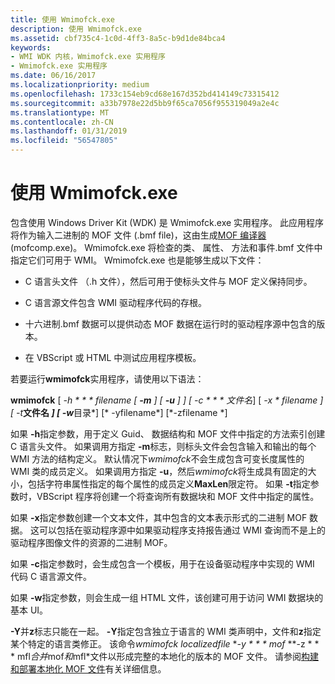 ```yaml
---
title: 使用 Wmimofck.exe
description: 使用 Wmimofck.exe
ms.assetid: cbf735c4-1c0d-4ff3-8a5c-b9d1de84bca4
keywords:
- WMI WDK 内核，Wmimofck.exe 实用程序
- Wmimofck.exe 实用程序
ms.date: 06/16/2017
ms.localizationpriority: medium
ms.openlocfilehash: 1733c154eb9cd68e167d352bd414149c73315412
ms.sourcegitcommit: a33b7978e22d5bb9f65ca7056f955319049a2e4c
ms.translationtype: MT
ms.contentlocale: zh-CN
ms.lasthandoff: 01/31/2019
ms.locfileid: "56547805"
---
```

# <a name="using-wmimofckexe"></a>使用 Wmimofck.exe





包含使用 Windows Driver Kit (WDK) 是 Wmimofck.exe 实用程序。 此应用程序将作为输入二进制的 MOF 文件 (.bmf file)，这由生成[MOF 编译器](compiling-a-driver-s-mof-file.md)(mofcomp.exe)。 Wmimofck.exe 将检查的类、 属性、 方法和事件.bmf 文件中指定它们可用于 WMI。 Wmimofck.exe 也是能够生成以下文件：

-   C 语言头文件 （.h 文件），然后可用于使标头文件与 MOF 定义保持同步。

-   C 语言源文件包含 WMI 驱动程序代码的存根。

-   十六进制.bmf 数据可以提供动态 MOF 数据在运行时的驱动程序源中包含的版本。

-   在 VBScript 或 HTML 中测试应用程序模板。

若要运行**wmimofck**实用程序，请使用以下语法：

**wmimofck** \[  **-h * * * filename* \[ **-m** \] \[ **-u** \] \] \[* *-c * * * 文件名*\] \[ **-x * **filename* \] \[** -t***文件名 *\] \[* *-w***目录*\] \[* -yfilename*\] \[*-zfilename *\]

如果 **-h**指定参数，用于定义 Guid、 数据结构和 MOF 文件中指定的方法索引创建 C 语言头文件。 如果调用方指定 **-m**标志，则标头文件会包含输入和输出的每个 WMI 方法的结构定义。 默认情况下*wmimofck*不会生成包含可变长度属性的 WMI 类的成员定义。 如果调用方指定 **-u**，然后*wmimofck*将生成具有固定的大小，包括字符串属性指定的每个属性的成员定义**MaxLen**限定符。 如果 **-t**指定参数时，VBScript 程序将创建一个将查询所有数据块和 MOF 文件中指定的属性。

如果 **-x**指定参数创建一个文本文件，其中包含的文本表示形式的二进制 MOF 数据。 这可以包括在驱动程序源中如果驱动程序支持报告通过 WMI 查询而不是上的驱动程序图像文件的资源的二进制 MOF。

如果 **-c**指定参数时，会生成包含一个模板，用于在设备驱动程序中实现的 WMI 代码 C 语言源文件。

如果 **-w**指定参数，则会生成一组 HTML 文件，该创建可用于访问 WMI 数据块的基本 UI。

**-Y**并**z**标志只能在一起。 **-Y**指定包含独立于语言的 WMI 类声明中，文件和**z**指定某个特定的语言类修正。 该命令*wmimofck localizedfile* **-y * * * mof* **-z * * * mfl*合并*mof*和*mfl*文件以形成完整的本地化的版本的 MOF 文件。 请参阅[构建和部署本地化 MOF 文件](building-and-deploying-the-localized-mof-file.md)有关详细信息。

 

 




